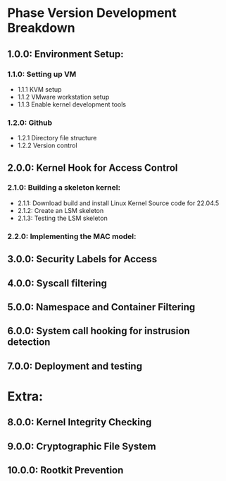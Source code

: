 # Phase Version Development Breakdown

## 1.0.0: Environment Setup:

### 1.1.0: Setting up VM

- 1.1.1	KVM setup
- 1.1.2	VMware workstation setup
- 1.1.3	Enable kernel development tools


### 1.2.0: Github

- 1.2.1	Directory file structure
- 1.2.2	Version control


## 2.0.0: Kernel Hook for Access Control

### 2.1.0: Building a skeleton kernel:

- 2.1.1: Download build and install Linux Kernel Source code for 22.04.5
- 2.1.2: Create an LSM skeleton
- 2.1.3: Testing the LSM skeleton

### 2.2.0: Implementing the MAC model:

## 3.0.0: Security Labels for Access

## 4.0.0: Syscall filtering

## 5.0.0: Namespace and Container Filtering

## 6.0.0: System call hooking for instrusion detection

## 7.0.0: Deployment and testing

# Extra:

## 8.0.0: Kernel Integrity Checking

## 9.0.0: Cryptographic File System

## 10.0.0: Rootkit Prevention
